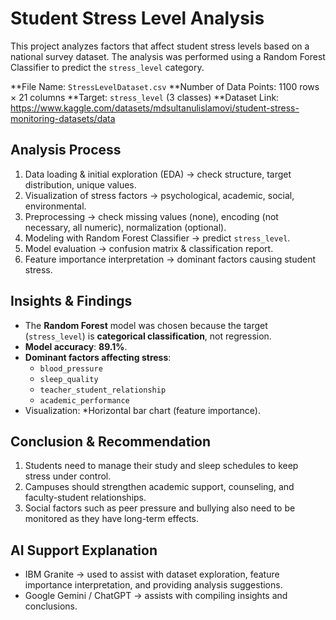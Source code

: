 # Student Stress Level Analysis
This project analyzes factors that affect student stress levels based on a national survey dataset. The analysis was performed using a Random Forest Classifier to predict the `stress_level` category.

**File Name: `StressLevelDataset.csv`
**Number of Data Points: 1100 rows × 21 columns
**Target: `stress_level` (3 classes)
**Dataset Link: https://www.kaggle.com/datasets/mdsultanulislamovi/student-stress-monitoring-datasets/data

## Analysis Process
1. Data loading & initial exploration (EDA) → check structure, target distribution, unique values.
2. Visualization of stress factors → psychological, academic, social, environmental.
3. Preprocessing → check missing values (none), encoding (not necessary, all numeric), normalization (optional).
4. Modeling with Random Forest Classifier → predict `stress_level`.
5. Model evaluation → confusion matrix & classification report.
6. Feature importance interpretation → dominant factors causing student stress.

## Insights & Findings
* The **Random Forest** model was chosen because the target (`stress_level`) is **categorical classification**, not regression.
* **Model accuracy**: **89.1%**.
* **Dominant factors affecting stress**:
  * `blood_pressure`
  * `sleep_quality`
  * `teacher_student_relationship`
  * `academic_performance`
* Visualization: *Horizontal bar chart (feature importance).

## Conclusion & Recommendation
1. Students need to manage their study and sleep schedules to keep stress under control.
2. Campuses should strengthen academic support, counseling, and faculty-student relationships.
3. Social factors such as peer pressure and bullying also need to be monitored as they have long-term effects.

## AI Support Explanation
* IBM Granite → used to assist with dataset exploration, feature importance interpretation, and providing analysis suggestions.
* Google Gemini / ChatGPT → assists with compiling insights and conclusions.
